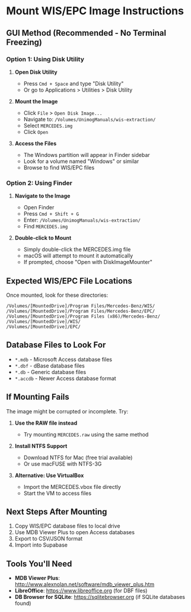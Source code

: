 # Mount WIS/EPC Image Instructions

## GUI Method (Recommended - No Terminal Freezing)

### Option 1: Using Disk Utility

1. **Open Disk Utility**
   - Press `Cmd + Space` and type "Disk Utility"
   - Or go to Applications > Utilities > Disk Utility

2. **Mount the Image**
   - Click `File` > `Open Disk Image...`
   - Navigate to: `/Volumes/UnimogManuals/wis-extraction/`
   - Select `MERCEDES.img`
   - Click `Open`

3. **Access the Files**
   - The Windows partition will appear in Finder sidebar
   - Look for a volume named "Windows" or similar
   - Browse to find WIS/EPC files

### Option 2: Using Finder

1. **Navigate to the Image**
   - Open Finder
   - Press `Cmd + Shift + G`
   - Enter: `/Volumes/UnimogManuals/wis-extraction/`
   - Find `MERCEDES.img`

2. **Double-click to Mount**
   - Simply double-click the MERCEDES.img file
   - macOS will attempt to mount it automatically
   - If prompted, choose "Open with DiskImageMounter"

## Expected WIS/EPC File Locations

Once mounted, look for these directories:

```
/Volumes/[MountedDrive]/Program Files/Mercedes-Benz/WIS/
/Volumes/[MountedDrive]/Program Files/Mercedes-Benz/EPC/
/Volumes/[MountedDrive]/Program Files (x86)/Mercedes-Benz/
/Volumes/[MountedDrive]/WIS/
/Volumes/[MountedDrive]/EPC/
```

## Database Files to Look For

- `*.mdb` - Microsoft Access database files
- `*.dbf` - dBase database files  
- `*.db` - Generic database files
- `*.accdb` - Newer Access database format

## If Mounting Fails

The image might be corrupted or incomplete. Try:

1. **Use the RAW file instead**
   - Try mounting `MERCEDES.raw` using the same method

2. **Install NTFS Support**
   - Download NTFS for Mac (free trial available)
   - Or use macFUSE with NTFS-3G

3. **Alternative: Use VirtualBox**
   - Import the MERCEDES.vbox file directly
   - Start the VM to access files

## Next Steps After Mounting

1. Copy WIS/EPC database files to local drive
2. Use MDB Viewer Plus to open Access databases
3. Export to CSV/JSON format
4. Import into Supabase

## Tools You'll Need

- **MDB Viewer Plus**: http://www.alexnolan.net/software/mdb_viewer_plus.htm
- **LibreOffice**: https://www.libreoffice.org (for DBF files)
- **DB Browser for SQLite**: https://sqlitebrowser.org (if SQLite databases found)
